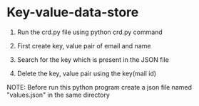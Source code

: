 # Key-value-data-store
1. Run the crd.py file using python crd.py command

2. First create key, value pair of email and name

3. Search for the key which is present in the JSON file

4. Delete the key, value pair using the key(mail id)

NOTE: Before run this python program create a json file named "values.json" in the same directory
